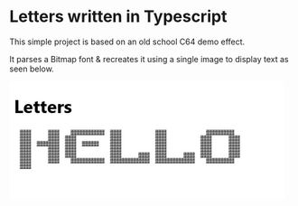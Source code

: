 # Letters written in Typescript
This simple project is based on an old school C64 demo effect.

It parses a Bitmap font & recreates it using a single image to display text as seen below.

![](Letters/Letters.jpg)